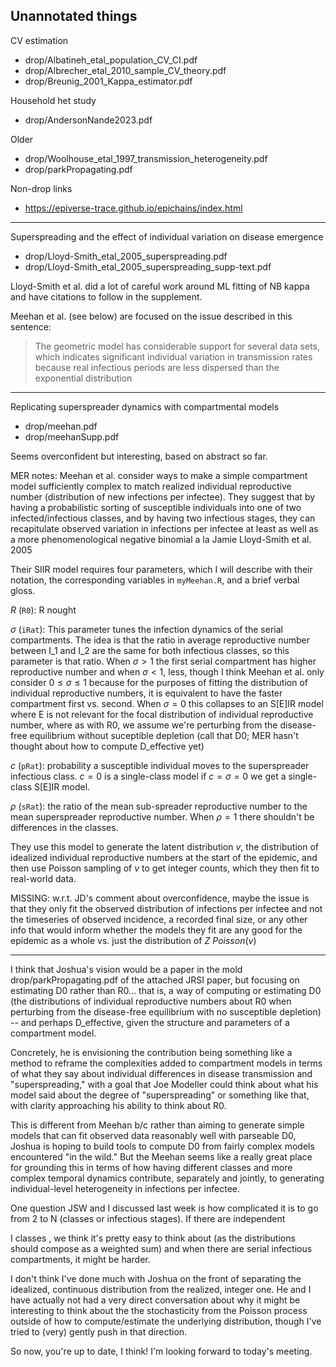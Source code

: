 
## Unannotated things

CV estimation
* drop/Albatineh_etal_population_CV_CI.pdf
* drop/Albrecher_etal_2010_sample_CV_theory.pdf
* drop/Breunig_2001_Kappa_estimator.pdf

Household het study
* drop/AndersonNande2023.pdf

Older
* drop/Woolhouse_etal_1997_transmission_heterogeneity.pdf
* drop/parkPropagating.pdf

Non-drop links
* https://epiverse-trace.github.io/epichains/index.html

----------------------------------------------------------------------
Superspreading and the effect of individual variation on disease emergence
* drop/Lloyd-Smith_etal_2005_superspreading.pdf
* drop/Lloyd-Smith_etal_2005_superspreading_supp-text.pdf

Lloyd-Smith et al. did a lot of careful work around ML fitting of NB kappa and 
have citations to follow in the supplement. 

Meehan et al. (see below) are focused on the issue described in this sentence:
> The geometric model has considerable support for several data sets, which
indicates significant individual variation in transmission rates because real
infectious periods are less dispersed than the exponential distribution

----------------------------------------------------------------------

Replicating superspreader dynamics with compartmental models
* drop/meehan.pdf
* drop/meehanSupp.pdf

Seems overconfident but interesting, based on abstract so far.

MER notes: Meehan et al. consider ways to make a simple compartment model sufficiently complex to match realized individual reproductive number (distribution of new infections per infectee). They suggest that by having a probabilistic sorting of susceptible individuals into one of two infected/infectious classes, and by having two infectious stages, they can recapitulate observed variation in infections per infectee at least as well as a more phenomenological negative binomial a la Jamie Lloyd-Smith et al. 2005

Their SIIR model requires four parameters, which I will describe with their notation, the corresponding variables in `myMeehan.R`, and a brief verbal gloss.

$R$ (`R0`): R nought

$\sigma$ (`iRat`): This parameter tunes the infection dynamics of the serial compartments. The idea is that the ratio in average reproductive number between I_1 and I_2 are the same for both infectious classes, so this parameter is that ratio. When $\sigma>1$ the first serial compartment has higher reproductive number and when $\sigma<1$, less, though I think Meehan et al. only consider $0 \leq \sigma \leq 1$ because for the purposes of fitting the distribution of individual reproductive numbers, it is equivalent to have the faster compartment first vs. second. When $\sigma = 0$ this collapses to an S[E]IR model where E is not relevant for the focal distribution of individual reproductive number, where as with R0, we assume we're perturbing from the disease-free equilibrium without suceptible depletion (call that D0; MER hasn't thought about how to compute D_effective yet)

$c$ (`pRat`): probability a susceptible individual moves to the superspreader infectious class. $c = 0$ is a single-class model if $c = \sigma = 0$ we get a single-class S[E]IR model.

$\rho$ (`sRat`): the ratio of the mean sub-spreader reproductive number to the mean superspreader reproductive number. When $\rho = 1$ there shouldn't be differences in the classes.

They use this model to generate the latent distribution $v$, the distribution of idealized individual reproductive numbers at the start of the epidemic, and then use Poisson sampling of $v$ to get integer counts, which they then fit to real-world data.

MISSING: w.r.t. JD's comment about overconfidence, maybe the issue is that they only fit the observed distribution of infections per infectee and not the timeseries of observed incidence, a recorded final size, or any other info that would inform whether the models they fit are any good for the epidemic as a whole vs. just the distribution of $Z ~ Poisson(v)$

----------------------------------------------------------------------

I think that Joshua's vision would be a paper in the mold drop/parkPropagating.pdf of the attached JRSI paper, but focusing on estimating D0 rather than R0...  that is, a way of computing or estimating D0 (the distributions of individual reproductive numbers about R0 when perturbing from the disease-free equilibrium with no susceptible depletion) -- and perhaps D_effective, given the structure and parameters of a compartment model.

Concretely, he is envisioning the contribution being something like a method to reframe the complexities added to compartment models in terms of what they say about individual differences in disease transmission and "superspreading," with a goal that Joe Modeller could think about what his model said about the degree of "superspreading" or something like that, with clarity approaching his ability to think about R0.

This is different from Meehan b/c rather than aiming to generate simple models that can fit observed data reasonably well with parseable D0, Joshua is hoping to build tools to compute D0 from fairly complex models encountered "in the wild." But the Meehan seems like a really great place for grounding this in terms of how having different classes and more complex temporal dynamics contribute, separately and jointly, to generating individual-level heterogeneity in infections per infectee.

One question JSW and I discussed last week is how complicated it is to go from 2 to N (classes or infectious stages). If there are independent

I classes , we think it's pretty easy to think about (as the distributions should compose as a weighted sum) and when there are serial infectious compartments, it might be harder.

I don't think I've done much with Joshua on the front of separating the idealized, continuous distribution from the realized, integer one. He and I have actually not had a very direct conversation about why it might be interesting to think about the the stochasticity from the Poisson process outside of how to compute/estimate the underlying distribution, though I've tried to (very) gently push in that direction.

So now, you're up to date, I think! I'm looking forward to today's meeting.
